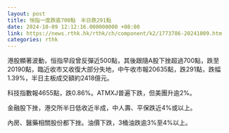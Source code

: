 ```yaml
---
layout: post
title: 恒指一度跌逾700點　半日跌291點
date: 2024-10-09 12:12:16.000000000 +08:00
link: https://news.rthk.hk/rthk/ch/component/k2/1773786-20241009.htm
categories: rthk
---
```


港股顯著波動，恒指早段曾反彈近500點，其後跟隨A股下挫超過700點，跌至20190點，臨近收市又收復大部分失地，中午收市報20635點，跌291點，跌幅1.39%，半日主板成交額約2418億元。

科技指數報4655點，跌0.86%。ATMXJ普遍下跌，但美團升逾2%。

金融股下挫，港交所半日低收近半成，中人壽、平保跌近4%或以上。

內房、醫藥相關股份都下挫。油價下跌，3桶油跌逾3%至4%以上。
